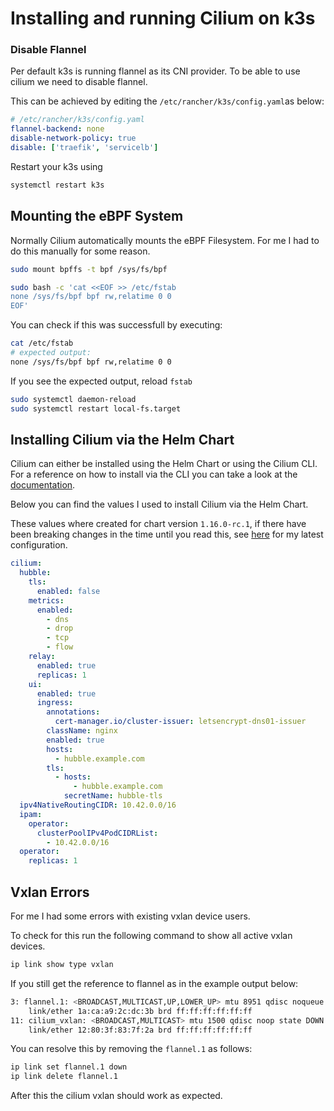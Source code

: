 # Installing and running Cilium on k3s

### Disable Flannel
Per default k3s is running flannel as its CNI provider. To be able to use cilium we need to disable flannel.

This can be achieved by editing the `/etc/rancher/k3s/config.yaml`as below:

```yaml
# /etc/rancher/k3s/config.yaml
flannel-backend: none
disable-network-policy: true
disable: ['traefik', 'servicelb']
```
Restart your k3s using
```sh
systemctl restart k3s
```

## Mounting the eBPF System
Normally Cilium automatically mounts the eBPF Filesystem. For me I had to do this manually for some reason.

```sh
sudo mount bpffs -t bpf /sys/fs/bpf

sudo bash -c 'cat <<EOF >> /etc/fstab
none /sys/fs/bpf bpf rw,relatime 0 0
EOF'
```
You can check if this was successfull by executing:
```sh
cat /etc/fstab
# expected output:
none /sys/fs/bpf bpf rw,relatime 0 0
```
If you see the expected output, reload `fstab`

```sh
sudo systemctl daemon-reload
sudo systemctl restart local-fs.target
```

## Installing Cilium via the Helm Chart
Cilium can either be installed using the Helm Chart or using the Cilium CLI.
For a reference on how to install via the CLI you can take a look at the [documentation](https://docs.cilium.io/en/stable/gettingstarted/k8s-install-default/#install-the-cilium-cli).

Below you can find the values I used to install Cilium via the Helm Chart.

These values where created for chart version `1.16.0-rc.1`, if there have been breaking changes in the time until you read this, see [here](https://github.com/lukashankeln/Homelab/tree/main/charts/cilium) for my latest configuration.

```yaml
cilium:
  hubble:
    tls:
      enabled: false
    metrics:
      enabled:
        - dns
        - drop
        - tcp
        - flow
    relay:
      enabled: true
      replicas: 1
    ui:
      enabled: true
      ingress:
        annotations:
          cert-manager.io/cluster-issuer: letsencrypt-dns01-issuer
        className: nginx
        enabled: true
        hosts:
          - hubble.example.com
        tls:
          - hosts:
              - hubble.example.com
            secretName: hubble-tls
  ipv4NativeRoutingCIDR: 10.42.0.0/16
  ipam:
    operator:
      clusterPoolIPv4PodCIDRList:
        - 10.42.0.0/16
  operator:
    replicas: 1
```


## Vxlan Errors
For me I had some errors with existing vxlan device users.

To check for this run the following command to show all active vxlan devices.

```sh
ip link show type vxlan
```

If you still get the reference to flannel as in the example output below:

```sh
3: flannel.1: <BROADCAST,MULTICAST,UP,LOWER_UP> mtu 8951 qdisc noqueue state UNKNOWN mode DEFAULT group default
    link/ether 1a:ca:a9:2c:dc:3b brd ff:ff:ff:ff:ff:ff
11: cilium_vxlan: <BROADCAST,MULTICAST> mtu 1500 qdisc noop state DOWN mode DEFAULT group default qlen 1000
    link/ether 12:80:3f:83:7f:2a brd ff:ff:ff:ff:ff:ff
```
You can resolve this by removing the `flannel.1` as follows:

```sh
ip link set flannel.1 down
ip link delete flannel.1
```
After this the cilium vxlan should work as expected.
